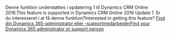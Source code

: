 <span data-ttu-id="97a5a-101">Denne funktion understøttes i opdatering 1 til Dynamics CRM Online 2016.</span><span class="sxs-lookup"><span data-stu-id="97a5a-101">This feature is supported in Dynamics CRM Online 2016 Update 1.</span></span> <span data-ttu-id="97a5a-102">Er du interesseret i at få denne funktion?</span><span class="sxs-lookup"><span data-stu-id="97a5a-102">Interested in getting this feature?</span></span> [<span data-ttu-id="97a5a-103">Find din Dynamics 365-administrator eller -supportmedarbejder</span><span class="sxs-lookup"><span data-stu-id="97a5a-103">Find your Dynamics 365 administrator or support person</span></span>](../basics/find-administrator-support.md)
